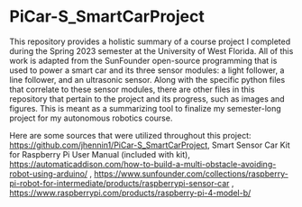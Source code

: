 # PiCar-S_SmartCarProject
This repository provides a holistic summary of a course project I completed during the Spring 2023 semester at the University of West Florida. All of this work is adapted from the SunFounder open-source programming that is used to power a smart car and its three sensor modules: a light follower, a line follower, and an ultrasonic sensor. Along with the specific python files that correlate to these sensor modules, there are other files in this repository that pertain to the project and its progress, such as images and figures. This is meant as a summarizing tool to finalize my semester-long project for my autonomous robotics course. 

Here are some sources that were utilized throughout this project:
https://github.com/jhennin1/PiCar-S_SmartCarProject, 
Smart Sensor Car Kit for Raspberry Pi User Manual (included with kit), 
https://automaticaddison.com/how-to-build-a-multi-obstacle-avoiding-robot-using-arduino/ ,
https://www.sunfounder.com/collections/raspberry-pi-robot-for-intermediate/products/raspberrypi-sensor-car ,
https://www.raspberrypi.com/products/raspberry-pi-4-model-b/

